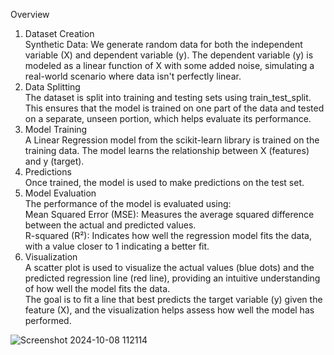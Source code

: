 Overview

1. Dataset Creation<br/>
Synthetic Data: We generate random data for both the independent variable (X) and dependent variable (y). The dependent variable (y) is modeled as a linear function of X with some added noise, simulating a real-world scenario where data isn't perfectly linear.<br/>
2. Data Splitting<br/>
The dataset is split into training and testing sets using train_test_split. This ensures that the model is trained on one part of the data and tested on a separate, unseen portion, which helps evaluate its performance.<br/>
3. Model Training<br/>
A Linear Regression model from the scikit-learn library is trained on the training data. The model learns the relationship between X (features) and y (target).<br/>
4. Predictions<br/>
Once trained, the model is used to make predictions on the test set.<br/>
5. Model Evaluation<br/>
The performance of the model is evaluated using:<br/>
Mean Squared Error (MSE): Measures the average squared difference between the actual and predicted values.<br/>
R-squared (R²): Indicates how well the regression model fits the data, with a value closer to 1 indicating a better fit.<br/>
6. Visualization<br/>
A scatter plot is used to visualize the actual values (blue dots) and the predicted regression line (red line), providing an intuitive understanding of how well the model fits the data.<br/>
The goal is to fit a line that best predicts the target variable (y) given the feature (X), and the visualization helps assess how well the model has performed.<br/>






![Screenshot 2024-10-08 112114](https://github.com/user-attachments/assets/127d66e7-c976-45c9-bf26-82125414e309)
